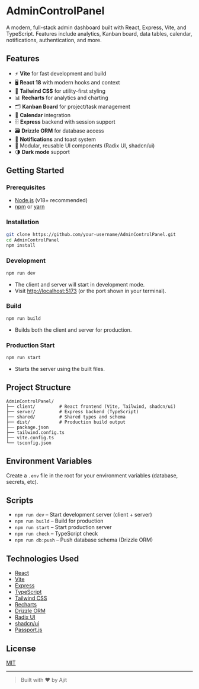 # AdminControlPanel

A modern, full-stack admin dashboard built with React, Express, Vite, and TypeScript. Features include analytics, Kanban board, data tables, calendar, notifications, authentication, and more.

## Features

- ⚡️ **Vite** for fast development and build
- 🖥️ **React 18** with modern hooks and context
- 🎨 **Tailwind CSS** for utility-first styling
- 📊 **Recharts** for analytics and charting
- 🗂️ **Kanban Board** for project/task management
- 📅 **Calendar** integration
- 🗄️ **Express** backend with session support
- 🗃️ **Drizzle ORM** for database access
- 💬 **Notifications** and toast system
- 🧩 Modular, reusable UI components (Radix UI, shadcn/ui)
- 🌗 **Dark mode** support

## Getting Started

### Prerequisites

- [Node.js](https://nodejs.org/) (v18+ recommended)
- [npm](https://www.npmjs.com/) or [yarn](https://yarnpkg.com/)

### Installation

```bash
git clone https://github.com/your-username/AdminControlPanel.git
cd AdminControlPanel
npm install
```

### Development

```bash
npm run dev
```

- The client and server will start in development mode.
- Visit [http://localhost:5173](http://localhost:5000) (or the port shown in your terminal).

### Build

```bash
npm run build
```

- Builds both the client and server for production.

### Production Start

```bash
npm run start
```

- Starts the server using the built files.

## Project Structure

```
AdminControlPanel/
├── client/         # React frontend (Vite, Tailwind, shadcn/ui)
├── server/         # Express backend (TypeScript)
├── shared/         # Shared types and schema
├── dist/           # Production build output
├── package.json
├── tailwind.config.ts
├── vite.config.ts
└── tsconfig.json
```

## Environment Variables

Create a `.env` file in the root for your environment variables (database, secrets, etc).

## Scripts

- `npm run dev` – Start development server (client + server)
- `npm run build` – Build for production
- `npm run start` – Start production server
- `npm run check` – TypeScript check
- `npm run db:push` – Push database schema (Drizzle ORM)

## Technologies Used

- [React](https://react.dev/)
- [Vite](https://vitejs.dev/)
- [Express](https://expressjs.com/)
- [TypeScript](https://www.typescriptlang.org/)
- [Tailwind CSS](https://tailwindcss.com/)
- [Recharts](https://recharts.org/)
- [Drizzle ORM](https://orm.drizzle.team/)
- [Radix UI](https://www.radix-ui.com/)
- [shadcn/ui](https://ui.shadcn.com/)
- [Passport.js](http://www.passportjs.org/)

## License

[MIT](LICENSE)

---

> Built with ❤️ by Ajit
